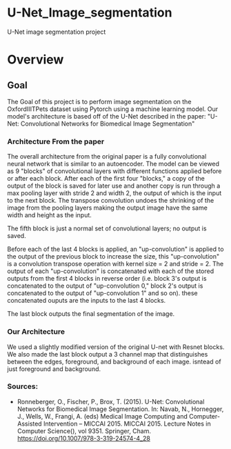 # U-Net_Image_segmentation
U-Net image segmentation project

# Overview
## Goal

The Goal of this project is to perform image segmentation on the OxfordIIITPets dataset using Pytorch using a machine learning model. 
Our model's architecture is based off of the U-Net described in the paper: "U-Net: Convolutional Networks for Biomedical Image Segmentation"

### Architecture From the paper
The overall architecture from the original paper is a fully convolutional neural network that is similar to an autoencoder. 
The model can be viewed as 9 "blocks" of convolutional layers with different functions applied before or after each block. After each of the first four "blocks,"
a copy of the output of the block is saved for later use and another copy is run through a max pooling layer with stride 2 and width 2, the output of which is the input to the next block. The transpose convolution undoes the shrinking of the image from the pooling layers making the output image have the same width and height as the input.

The fifth block is just a normal set of convolutional layers; no output is saved.

Before each of the last 4 blocks is applied, an "up-convolution" is applied to the output of the previous block to increase the size, this "up-convolution" is a convolution transpose operation with kernel size = 2 and stride = 2. The output of each "up-convolution" is concatenated with each of the stored outputs from the first 4 blocks in reverse order (i.e. block 3's output is concatenated to the output of "up-convolution 0," block 2's output is concatenated to the output of "up-convolution 1" and so on). these concatenated ouputs are the inputs to the last 4 blocks.

The last block outputs the final segmentation of the image.

### Our Architecture

We used a slightly modified version of the original U-net with Resnet blocks. We also made the last block output a 3 channel map that distinguishes between the edges, foreground, and background of each image. isntead of just foreground and background.

### Sources:
- Ronneberger, O., Fischer, P., Brox, T. (2015). U-Net: Convolutional Networks for Biomedical Image Segmentation. In: Navab, N., 
  Hornegger, J., Wells, W., Frangi, A. (eds) Medical Image Computing and Computer-Assisted Intervention – MICCAI 2015. MICCAI 2015. Lecture Notes in Computer Science(), vol 9351. Springer, Cham. https://doi.org/10.1007/978-3-319-24574-4_28
